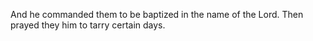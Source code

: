 And he commanded them to be baptized in the name of the Lord. Then prayed they him to tarry certain days.
